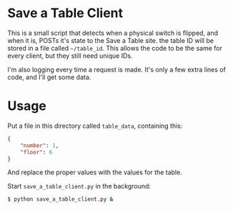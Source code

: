 # Save a Table Client
This is a small script that detects when a physical switch is flipped, and when it is, POSTs it's state to the Save a Table site. the table ID will be stored in a file called `~/table_id`. This allows the code to be the same for every client, but they still need unique IDs.

I'm also logging every time a request is made. It's only a few extra lines of code, and I'll get some data.

# Usage
Put a file in this directory called `table_data`, containing this:
```json
{
	"number": 1,
	"floor": 6
}
```

And replace the proper values with the values for the table.

Start `save_a_table_client.py` in the background:
```bash
$ python save_a_table_client.py &
```
